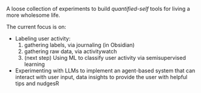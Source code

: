 A loose collection of experiments to build *quantified-self* tools for living a more wholesome life.

The current focus is on:
- Labeling user activity:
  1) gathering labels, via journaling (in Obsidian)
  2) gathering raw data, via activitywatch
  3) (next step) Using ML to classify user activity via semisupervised learning
- Experimenting with LLMs to implement an agent-based system that can interact with user input, data insights to provide the user with helpful tips and nudgesR
